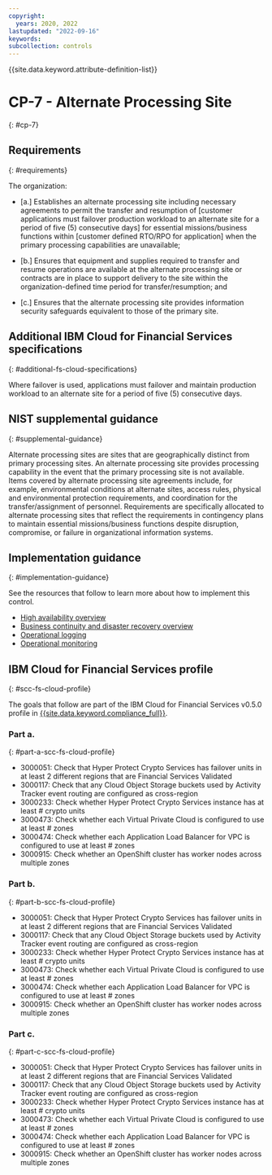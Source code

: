 ```yaml
---
copyright:
  years: 2020, 2022
lastupdated: "2022-09-16"
keywords: 
subcollection: controls
---
```


{{site.data.keyword.attribute-definition-list}}

# CP-7 - Alternate Processing Site
{: #cp-7}

## Requirements
{: #requirements}

The organization:

- \[a.\] Establishes an alternate processing site including necessary agreements to permit the transfer and resumption of [customer applications must failover production workload to an alternate site for a period of five (5) consecutive days] for essential missions/business functions within [customer defined RTO/RPO for application] when the primary processing capabilities are unavailable;

- \[b.\] Ensures that equipment and supplies required to transfer and resume operations are available at the alternate processing site or contracts are in place to support delivery to the site within the organization-defined time period for transfer/resumption; and

- \[c.\] Ensures that the alternate processing site provides information security safeguards equivalent to those of the primary site.

## Additional IBM Cloud for Financial Services specifications
{: #additional-fs-cloud-specifications}

Where failover is used, applications must failover and maintain production workload to an alternate site for a period of five (5) consecutive days.

## NIST supplemental guidance
{: #supplemental-guidance}

Alternate processing sites are sites that are geographically distinct from primary processing sites. An alternate processing site provides processing capability in the event that the primary processing site is not available. Items covered by alternate processing site agreements include, for example, environmental conditions at alternate sites, access rules, physical and environmental protection requirements, and coordination for the transfer/assignment of personnel. Requirements are specifically allocated to alternate processing sites that reflect the requirements in contingency plans to maintain essential missions/business functions despite disruption, compromise, or failure in organizational information systems.


## Implementation guidance
{: #implementation-guidance}

See the resources that follow to learn more about how to implement this control.

- [High availability overview](/docs/framework-financial-services?topic=framework-financial-services-shared-high-availability)
- [Business continuity and disaster recovery overview](/docs/framework-financial-services?topic=framework-financial-services-shared-bcdr)
- [Operational logging](/docs/framework-financial-services?topic=framework-financial-services-shared-logging-operational)
- [Operational monitoring](/docs/framework-financial-services?topic=framework-financial-services-shared-monitoring-operational)

## IBM Cloud for Financial Services profile
{: #scc-fs-cloud-profile}

The goals that follow are part of the IBM Cloud for Financial Services v0.5.0 profile in [{{site.data.keyword.compliance_full}}](/docs/security-compliance?topic=security-compliance-getting-started).

### Part a.
{: #part-a-scc-fs-cloud-profile}

- 3000051: Check that Hyper Protect Crypto Services has failover units in at least 2 different regions that are Financial Services Validated
- 3000117: Check that any Cloud Object Storage buckets used by Activity Tracker event routing are configured as cross-region
- 3000233: Check whether Hyper Protect Crypto Services instance has at least # crypto units
- 3000473: Check whether each Virtual Private Cloud is configured to use at least # zones
- 3000474: Check whether each Application Load Balancer for VPC is configured to use at least # zones
- 3000915: Check whether an OpenShift cluster has worker nodes across multiple zones

### Part b.
{: #part-b-scc-fs-cloud-profile}

- 3000051: Check that Hyper Protect Crypto Services has failover units in at least 2 different regions that are Financial Services Validated
- 3000117: Check that any Cloud Object Storage buckets used by Activity Tracker event routing are configured as cross-region
- 3000233: Check whether Hyper Protect Crypto Services instance has at least # crypto units
- 3000473: Check whether each Virtual Private Cloud is configured to use at least # zones
- 3000474: Check whether each Application Load Balancer for VPC is configured to use at least # zones
- 3000915: Check whether an OpenShift cluster has worker nodes across multiple zones

### Part c.
{: #part-c-scc-fs-cloud-profile}

- 3000051: Check that Hyper Protect Crypto Services has failover units in at least 2 different regions that are Financial Services Validated
- 3000117: Check that any Cloud Object Storage buckets used by Activity Tracker event routing are configured as cross-region
- 3000233: Check whether Hyper Protect Crypto Services instance has at least # crypto units
- 3000473: Check whether each Virtual Private Cloud is configured to use at least # zones
- 3000474: Check whether each Application Load Balancer for VPC is configured to use at least # zones
- 3000915: Check whether an OpenShift cluster has worker nodes across multiple zones
